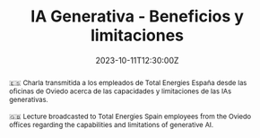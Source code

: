 ---
title: IA Generativa - Beneficios y limitaciones

#event: AI & Biomedicine
#event_url: https://example.org

location: Total Energies.  
address: 
  street: Pl/Ferroviarios Asturianos 1.
  city: Oviedo
  region: Asturias
  postcode: '33012'
  country: Spain

abstract: 🇪🇸 Charla transmitida a los empleados de Total Energies España desde las oficinas de Oviedo acerca de las capacidades y limitaciones de las IAs generativas.<br><br>🇬🇧 Lecture broadcasted to Total Energies Spain employees from the Oviedo offices regarding the capabilities and limitations of generative AI.

# Talk start and end times.
#   End time can optionally be hidden by prefixing the line with `#`.
date: '2023-10-11T12:30:00Z'
#date_end: '2030-06-01T15:00:00Z'
all_day: false

# Schedule page publish date (NOT talk date).
#publishDate: '2017-01-01T00:00:00Z'

authors: []
tags: []

# Is this a featured talk? (true/false)
featured: false

image:
  caption: ''
  focal_point: Right

#links:
#  - icon: twitter
#    icon_pack: fab
#    name: Follow
#    url: https://twitter.com/georgecushen
#url_code: ''
url_pdf: uploads/IAGenerativas_capacidades_y_limites.pdf
#url_slides: https://nahuelcosta.notion.site/ChatGPT-y-otras-IAs-generativas-9fe40cbeba62461cb4c24084ec21b8c2
#url_video: ''

# Markdown Slides (optional).
#   Associate this talk with Markdown slides.
#   Simply enter your slide deck's filename without extension.
#   E.g. `slides = "example-slides"` references `content/slides/example-slides.md`.
#   Otherwise, set `slides = ""`.
#slides: example

# Projects (optional).
#   Associate this post with one or more of your projects.
#   Simply enter your project's folder or file name without extension.
#   E.g. `projects = ["internal-project"]` references `content/project/deep-learning/index.md`.
#   Otherwise, set `projects = []`.
---